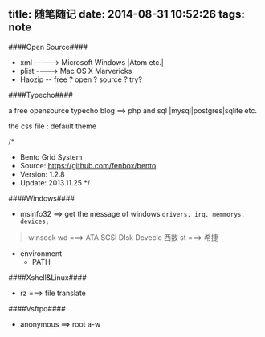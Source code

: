 title: 随笔随记
date: 2014-08-31 10:52:26
tags: note
---

####Open Source####

- xml -----> Microsoft Windows  |Atom etc.|
- plist ----> Mac OS X Marvericks
-  Haozip -- free ? open ? source ? try?

####Typecho####

a free opensource typecho blog ==> php and sql |mysql|postgres|sqlite etc.

the css file : default theme

/*
 * Bento Grid System
 * Source: https://github.com/fenbox/bento
 * Version: 1.2.8
 * Update: 2013.11.25
 */

####Windows####

- msinfo32 ==> get the message of windows `drivers, irq, memmorys, devices,`
> winsock 
> wd ===> ATA SCSI DIsk Devecie 西数
> st ===> 希捷

- environment
    - PATH

####Xshell&Linux####
- rz ===> file translate


####Vsftpd####

- anonymous ==> root  a-w

